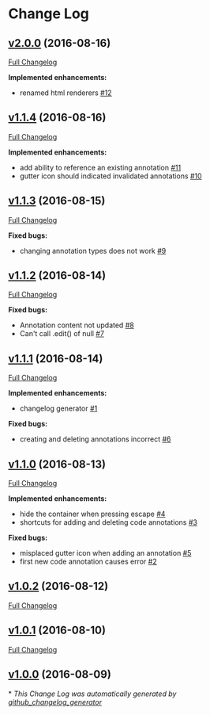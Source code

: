 # Change Log

## [v2.0.0](https://github.com/jneuendorf/code-annotations/tree/v2.0.0) (2016-08-16)
[Full Changelog](https://github.com/jneuendorf/code-annotations/compare/v1.1.4...v2.0.0)

**Implemented enhancements:**

- renamed html renderers [\#12](https://github.com/jneuendorf/code-annotations/issues/12)

## [v1.1.4](https://github.com/jneuendorf/code-annotations/tree/v1.1.4) (2016-08-16)
[Full Changelog](https://github.com/jneuendorf/code-annotations/compare/v1.1.3...v1.1.4)

**Implemented enhancements:**

- add ability to reference an existing annotation [\#11](https://github.com/jneuendorf/code-annotations/issues/11)
- gutter icon should indicated invalidated annotations [\#10](https://github.com/jneuendorf/code-annotations/issues/10)

## [v1.1.3](https://github.com/jneuendorf/code-annotations/tree/v1.1.3) (2016-08-15)
[Full Changelog](https://github.com/jneuendorf/code-annotations/compare/v1.1.2...v1.1.3)

**Fixed bugs:**

- changing annotation types does not work [\#9](https://github.com/jneuendorf/code-annotations/issues/9)

## [v1.1.2](https://github.com/jneuendorf/code-annotations/tree/v1.1.2) (2016-08-14)
[Full Changelog](https://github.com/jneuendorf/code-annotations/compare/v1.1.1...v1.1.2)

**Fixed bugs:**

- Annotation content not updated [\#8](https://github.com/jneuendorf/code-annotations/issues/8)
- Can't call .edit\(\) of null [\#7](https://github.com/jneuendorf/code-annotations/issues/7)

## [v1.1.1](https://github.com/jneuendorf/code-annotations/tree/v1.1.1) (2016-08-14)
[Full Changelog](https://github.com/jneuendorf/code-annotations/compare/v1.1.0...v1.1.1)

**Implemented enhancements:**

- changelog generator [\#1](https://github.com/jneuendorf/code-annotations/issues/1)

**Fixed bugs:**

- creating and deleting annotations incorrect [\#6](https://github.com/jneuendorf/code-annotations/issues/6)

## [v1.1.0](https://github.com/jneuendorf/code-annotations/tree/v1.1.0) (2016-08-13)
[Full Changelog](https://github.com/jneuendorf/code-annotations/compare/v1.0.2...v1.1.0)

**Implemented enhancements:**

- hide the container when pressing escape [\#4](https://github.com/jneuendorf/code-annotations/issues/4)
- shortcuts for adding and deleting code annotations [\#3](https://github.com/jneuendorf/code-annotations/issues/3)

**Fixed bugs:**

- misplaced gutter icon when adding an annotation [\#5](https://github.com/jneuendorf/code-annotations/issues/5)
- first new code annotation causes error [\#2](https://github.com/jneuendorf/code-annotations/issues/2)

## [v1.0.2](https://github.com/jneuendorf/code-annotations/tree/v1.0.2) (2016-08-12)
[Full Changelog](https://github.com/jneuendorf/code-annotations/compare/v1.0.1...v1.0.2)

## [v1.0.1](https://github.com/jneuendorf/code-annotations/tree/v1.0.1) (2016-08-10)
[Full Changelog](https://github.com/jneuendorf/code-annotations/compare/v1.0.0...v1.0.1)

## [v1.0.0](https://github.com/jneuendorf/code-annotations/tree/v1.0.0) (2016-08-09)


\* *This Change Log was automatically generated by [github_changelog_generator](https://github.com/skywinder/Github-Changelog-Generator)*